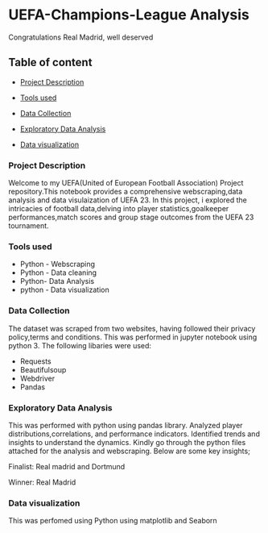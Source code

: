 # UEFA-Champions-League Analysis

Congratulations Real Madrid, well deserved 


## Table of content
- [Project Description](#project-description)

- [Tools used](#tools-used)

- [Data Collection](#data-collection)

- [Exploratory Data Analysis](#exploratory-data-analysis)
- [Data visualization](#data-visualization)

### Project Description
Welcome to my UEFA(United of European Football Association) Project repository.This notebook provides a comprehensive webscraping,data analysis and data visulaization of UEFA 23.
In this project, i explored the intricacies of football data,delving into player statistics,goalkeeper performances,match scores and group stage outcomes from the UEFA 23 tournament.

### Tools used
-  Python - Webscraping
-  Python - Data cleaning
-  Python- Data Analysis
-  python - Data visualization

### Data Collection
The dataset was scraped from two websites, having followed their privacy policy,terms and conditions.
This was performed in jupyter notebook using python 3.
The following libaries were used:
-   Requests
-   Beautifulsoup
-   Webdriver
-   Pandas

### Exploratory Data Analysis
This was performed with python using pandas library. Analyzed player distributions,correlations, and performance indicators. Identified trends and insights to understand the dynamics.
Kindly go through the python files attached for the analysis and webscraping.
Below are some key insights;

Finalist: Real madrid and Dortmund

Winner: Real Madrid


### Data visualization
This was perfomed using Python using matplotlib and Seaborn
